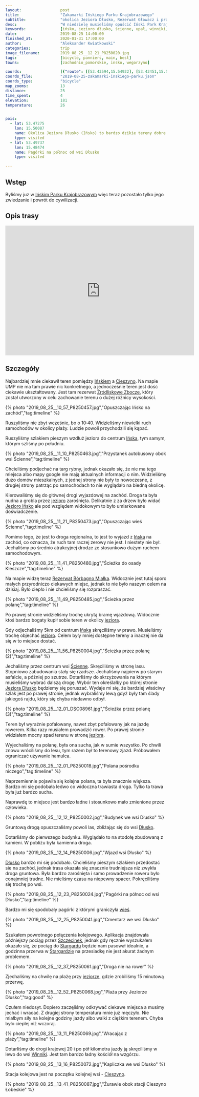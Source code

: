 ```yaml
---
layout:                 post
title:                  "Zakamarki Ińskiego Parku Krajobrazowego"
subtitle:               "okolica Jeziora Dłusko, Rezerwat Głowacz i prawdziwie dzikie miejsca"
desc:                   "W niedzielę musieliśmy opuścić Iński Park Krajobrazowy. Tereny na północ od miasta Ińsko były jednocześnie bardzo ładne i trudne do jazdy rowerem."
keywords:               [ińsko, jezioro dłusko, ścienne, upał, winniki, cieszyno]
date:                   2019-08-25 14:00:00
finished_at:            2020-01-31 17:00:00
author:                 "Aleksander Kwiatkowski"
categories:             trip
image_filename:         2019_08_25__12_21_P8250020.jpg
tags:                   [bicycle, panniers, main, best]
towns:                  [zachodnio_pomorskie, insko, wegorzyno]

coords:                 [{"route": [[53.43594,15.54922], [53.43451,15.52003], [53.44790,15.47746], [53.45833,15.51694], [53.48877,15.48278], [53.51910,15.50201], [53.52451,15.49583], [53.51971,15.46648]], "type": "bicycle"}]
coords_file:            "2019-08-25-zakamarki-inskiego-parku.json"
coords_type:            "bicycle"
map_zooms:              13
distance:               25
time_spent:             4
elevation:              181
temperature:            26


pois:
  - lat: 53.47275
    lon: 15.50087
    name: Okolica Jeziora Dłusko (Ińsko) to bardzo dzikie tereny dobre na piesze wycieczki
    type: visited
  - lat: 53.49737
    lon: 15.48474  
    name: Pagórki na północ od wsi Dłusko
    type: visited

---
```


[wiki-zrodliskowe-zbocze]: https://pl.wikipedia.org/wiki/Rezerwat_przyrody_%C5%B9r%C3%B3dliskowe_Zbocza
[wiki-kleszcze]: https://pl.wikipedia.org/wiki/Kleszcze_(powiat_stargardzki)
[wiki-inski-park]: https://pl.wikipedia.org/wiki/I%C5%84ski_Park_Krajobrazowy
[wiki-insko]: https://pl.wikipedia.org/wiki/I%C5%84sko
[wiki-cieszyno]: https://pl.wikipedia.org/wiki/Cieszyno_(powiat_%C5%82obeski)
[wiki-jezioro-insko]: https://pl.wikipedia.org/wiki/I%C5%84sko_(jezioro)
[wiki-scienne]: https://pl.wikipedia.org/wiki/%C5%9Acienne
[wiki-dlusko]: https://pl.wikipedia.org/wiki/D%C5%82usko_(powiat_%C5%82obeski)
[wiki-szczecinek]: https://pl.wikipedia.org/wiki/Szczecinek
[wiki-stargard]: https://pl.wikipedia.org/wiki/Stargard
[wiki-winniki]: https://pl.wikipedia.org/wiki/Winniki_(wojew%C3%B3dztwo_zachodniopomorskie)

## Wstęp

Byliśmy juz w [Ińskim Parku Krajobrazowym][wiki-inski-park] więc teraz pozostało
tylko jego zwiedzanie i powrót do cywilizacji.

## Opis trasy

<iframe height='405' width='590' frameborder='0' allowtransparency='true' scrolling='no' src='https://www.strava.com/activities/2651061531/embed/28edc62f34e678aef8545bb7465da654b58c2eed'></iframe>

## Szczegóły

Najbardziej mnie ciekawił teren pomiędzy [Ińskiem][wiki-insko] a
[Cieszyno][wiki-cieszyno]. Na mapie UMP nie ma tam prawie nic konkretnego, a jednocześnie
teren jest dość ciekawie ukształtowany. Jest tam rezerwat
[Źródliskowe Zbocze][wiki-zrodliskowe-zbocze], który został utworzony w celu
zachowanie terenu o dużej różnicy wysokości.

{% photo "2019_08_25__10_57_P8250457.jpg","Opuszczając Ińsko na zachód","tag:timeline" %}

Ruszyliśmy nie zbyt wcześnie, bo o 10:40. Widzieliśmy niewielki ruch samochodów w okolicy
plaży. Ludzie powoli przychodzili się kąpać.

Ruszyliśmy szlakiem pieszym wzdłuż jeziora do centrum [Ińska][wiki-insko],
tym samym, którym szliśmy po południu.

{% photo "2019_08_25__11_10_P8250463.jpg","Przystanek autobusowy obok wsi Ścienne","tag:timeline" %}

Chcieliśmy podjechać na targ rybny, jednak okazało się, że nie ma tego miejsca
albo mapy google nie mają aktualnych informacji o nim. Widzieliśmy dużo
domów mieszkalnych, z jednej strony nie były to nowoczesne, z drugiej strony patrząc
po samochodach to nie wyglądało na biedną okolicę.

Kierowaliśmy się do głównej drogi wyjazdowej na zachód. Droga ta była nudna
a grobla przez [jezioro][wiki-jezioro-insko] zarośnięta.
Delikatnie z za drzew było widać [Jezioro Ińsko][wiki-jezioro-insko] ale
pod względem widokowym to było umiarkowane doświadczenie.

{% photo "2019_08_25__11_21_P8250473.jpg","Opuszczając wieś Ścienne","tag:timeline" %}

Pomimo tego, że jest to droga regionalna, to jest to wyjazd z [Ińska][wiki-insko]
na zachód, co oznacza, że ruch tam raczej zerowy nie jest. I niestety
nie był. Jechaliśmy po średnio atrakcyjnej drodze ze stosunkowo dużym
ruchem samochodowym.

[wiki-borbagno]: https://pl.wikipedia.org/wiki/Rezerwat_przyrody_B%C3%B3rbagno_Mia%C5%82ka

{% photo "2019_08_25__11_41_P8250480.jpg","Ścieżka do osady Kleszcze","tag:timeline" %}

Na mapie widzę teraz [Rezerwat Bórbagno Miałka][wiki-borbagno].
Widocznie jest tutaj sporo małych przyrodniczo
ciekawych miejsc, jednak to nie było naszym celem na dzisiaj. Było ciepło
i nie chcieliśmy się rozpraszać.

{% photo "2019_08_25__11_49_P8250485.jpg","Ścieżka przez polanę","tag:timeline" %}

Po prawej stronie widzieliśmy trochę ukrytą bramę wjazdową. Widocznie ktoś bardzo bogaty
kupił sobie teren w okolicy [jeziora][wiki-jezioro-insko].

Gdy odjechaliśmy 5km od centrum [Ińska][wiki-insko] skręciliśmy w prawo.
Musieliśmy trochę objechać [jezioro][wiki-jezioro-insko].
Celem były mniej dostępne tereny a inaczej nie da się w to miejsce dostać.

{% photo "2019_08_25__11_56_P8250004.jpg","Ścieżka przez polanę (2)","tag:timeline" %}

Jechaliśmy przez centrum wsi [Ścienne][wiki-scienne]. Skręciliśmy w stronę
lasu. Stopniowo zabudowania stały się rzadsze. Jechaliśmy najpierw po starym asfalcie,
a później po szutrze. Dotarliśmy do skrzyżowania na którym musieliśmy wybrać
dalszą drogę. Wybór ten określałby po której stronie [Jeziora Dłusko][wiki-jezioro-dlusko]
będziemy się poruszać.
Wydaje mi się, że bardziej właściwy szlak jest po prawej stronie, jednak wybraliśmy
lewą gdyż były tam ślady jakiegoś rajdu, który się chyba niedawno odbył.

[wiki-jezioro-dlusko]: https://pl.wikipedia.org/wiki/D%C5%82usko_(jezioro_w_powiecie_%C5%82obeskim)

{% photo "2019_08_25__12_01_DSC08961.jpg","Ścieżka przez polanę (3)","tag:timeline" %}

Teren był wyraźnie pofalowany, nawet zbyt pofalowany jak na jazdę rowerem. Kilka razy musiałem
prowadzić rower. Po prawej stronie widziałem mocny spad terenu w stronę
[jeziora][wiki-jezioro-dlusko].

Wyjechaliśmy na polanę, była ona sucha, jak w sumie wszystko. Po chwili znowu
wróciliśmy do lesu, tym razem był to terenowy zjazd. Próbowałem ograniczać
używanie hamulca.

{% photo "2019_08_25__12_01_P8250018.jpg","Polana pośrodku niczego","tag:timeline" %}

Naprzemiennie pojawiła się kolajna polana, ta była znacznie większa. Bardzo mi się podobała
ledwo co widoczna trawiasta droga. Tylko ta trawa była już bardzo sucha.

Naprawdę to miejsce jest bardzo ładne i stosunkowo mało zmienione przez człowieka.

{% photo "2019_08_25__12_12_P8250002.jpg","Budynek we wsi Dłusko" %}

Gruntową drogą opuszczaliśmy powoli las, zbliżając się do wsi [Dłusko][wiki-dlusko].

Dotarliśmy do pierwszego budynku. Wyglądało to na stodołę zbudowaną z kamieni.
W pobliżu była kamienna droga.

{% photo "2019_08_25__12_14_P8250006.jpg","Wjazd wsi Dłusko" %}

[Dłusko][wiki-dlusko] bardzo mi się podobało. Chcieliśmy pieszym szlakiem
przedostać sie na zachód, jednak trasa okazała się znacznie trudniejsza niż
zwykła droga gruntowa. Była bardzo zarośnięta i samo prowadzenie roweru było
conajmniej trudne. Nie mieliśmy czasu na niepewny spacer.
Pokręciliśmy się trochę po wsi.

{% photo "2019_08_25__12_23_P8250024.jpg","Pagórki na północ od wsi Dłusko","tag:timeline" %}

Bardzo mi się spodobały pagórki z którymi graniczyła [wieś][wiki-dlusko].

{% photo "2019_08_25__12_25_P8250041.jpg","Cmentarz we wsi Dłusko" %}

Szukałem powrotnego połączenia kolejowego. Aplikacja znajdowała późniejszy pociąg przez
[Szczecinek][wiki-szczecinek], jednak gdy ręcznie wyszukałem okazało się,
że pociąg do [Stargardu][wiki-stargard] będzie nam pasował idealnie, a godzinna
przerwa w [Stargardzie][wiki-stargard] na przesiadkę nie jest akurat
żadnym problemem.

{% photo "2019_08_25__12_37_P8250061.jpg","Droga nie na rower" %}

Zjechaliśmy na chwilę na plażę przy [jeziorze][wiki-jezioro-dlusko],
gdzie zrobiliśmy 15 minutową przerwę.

{% photo "2019_08_25__12_52_P8250068.jpg","Plaża przy Jeziorze Dłusko","tag:good" %}

Czułem niedosyt. Dopiero zaczęliśmy odkrywać ciekawe miejsca a musimy jechać
i wracać. Z drugiej strony temperatura mnie już męczyło.
Nie miałbym siły na kolejne godziny jazdy albo walki z ciężkim terenem.
Chyba było cieplej niż wczoraj.

{% photo "2019_08_25__13_11_P8250069.jpg","Wracając z plaży","tag:timeline" %}

Dotarliśmy do drogi krajowej 20 i po pół kilometra jazdy ją skręciliśmy w
lewo do wsi [Winniki][wiki-winniki]. Jest tam bardzo ładny kościół na wzgórzu.

{% photo "2019_08_25__13_16_P8250072.jpg","Kapliczka we wsi Dłusko" %}

Stacja kolejowa jest na początku kolejnej wsi - [Cieszyno][wiki-cieszyno].

{% photo "2019_08_25__13_41_P8250087.jpg","Żurawie obok stacji Cieszyno Łobeskie" %}
